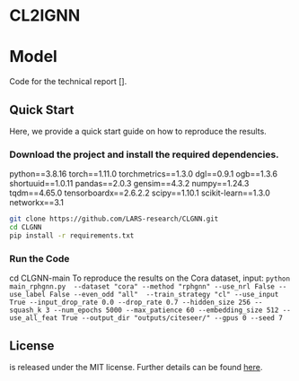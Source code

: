# CL2IGNN
# Model

Code for the technical report [].

## Quick Start

Here, we provide a quick start guide on how to reproduce the results.

### Download the project and install the required dependencies.

python==3.8.16
torch==1.11.0
torchmetrics==1.3.0
dgl==0.9.1
ogb==1.3.6
shortuuid==1.0.11
pandas==2.0.3
gensim==4.3.2
numpy==1.24.3
tqdm==4.65.0
tensorboardx==2.6.2.2
scipy==1.10.1
scikit-learn==1.3.0
networkx==3.1

```bash
git clone https://github.com/LARS-research/CLGNN.git
cd CLGNN
pip install -r requirements.txt
```

### Run the Code
cd CLGNN-main
To reproduce the results on the Cora dataset, input:
    `` python main_rphgnn.py  --dataset "cora" --method "rphgnn" --use_nrl False --use_label False --even_odd "all"  --train_strategy "cl" --use_input True --input_drop_rate 0.0 --drop_rate 0.7 --hidden_size 256 --squash_k 3 --num_epochs 5000 --max_patience 60 --embedding_size 512 --use_all_feat True --output_dir "outputs/citeseer/" --gpus 0 --seed 7 ``

## License

 is released under the MIT license. Further details can be found [here](LICENSE).
